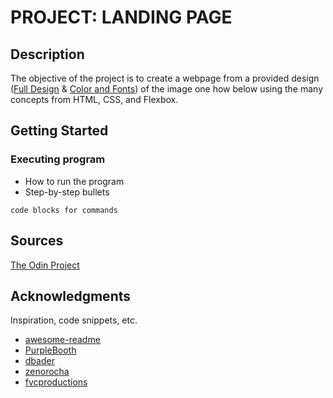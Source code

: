 # PROJECT: LANDING PAGE

## Description

The objective of the project is to create a webpage from a provided design ([Full Design](https://cdn.statically.io/gh/TheOdinProject/curriculum/main/foundations/html_css/project/odin-project.png) & [Color and Fonts](https://cdn.statically.io/gh/TheOdinProject/curriculum/main/foundations/html_css/project/colors_and_stuff.png)) of the image one how below using the many concepts from HTML, CSS, and Flexbox.

## Getting Started

### Executing program

* How to run the program
* Step-by-step bullets
```
code blocks for commands
```
## Sources

[The Odin Project](https://www.theodinproject.com/)

## Acknowledgments

Inspiration, code snippets, etc.
* [awesome-readme](https://github.com/matiassingers/awesome-readme)
* [PurpleBooth](https://gist.github.com/PurpleBooth/109311bb0361f32d87a2)
* [dbader](https://github.com/dbader/readme-template)
* [zenorocha](https://gist.github.com/zenorocha/4526327)
* [fvcproductions](https://gist.github.com/fvcproductions/1bfc2d4aecb01a834b46)
